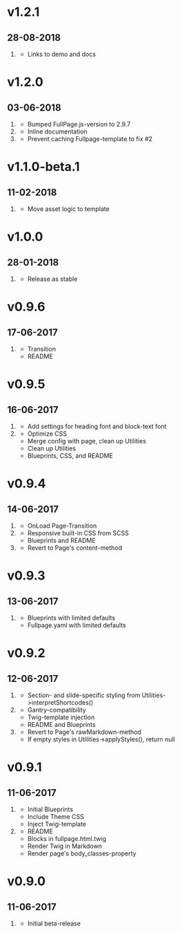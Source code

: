 # v1.2.1
## 28-08-2018

1. [](#bugfix)
    * Links to demo and docs

# v1.2.0
## 03-06-2018

1. [](#new)
    * Bumped FullPage.js-version to 2.9.7
2. [](#improved)
    * Inline documentation
3. [](#bugfix)
    * Prevent caching Fullpage-template to fix #2

# v1.1.0-beta.1
## 11-02-2018

1. [](#improved)
    * Move asset logic to template

# v1.0.0
## 28-01-2018

1. [](#new)
    * Release as stable

# v0.9.6
## 17-06-2017

1. [](#improved)
    * Transition
    * README

# v0.9.5
## 16-06-2017

1. [](#new)
    * Add settings for heading font and block-text font
2. [](#improved)
    * Optimize CSS
    * Merge config with page, clean up Utilities
    * Clean up Utilities
    * Blueprints, CSS, and README

# v0.9.4
## 14-06-2017

1. [](#new)
    * OnLoad Page-Transition
2. [](#improved)
    * Responsive built-in CSS from SCSS
    * Blueprints and README
3. [](#bugfix)
    * Revert to Page's content-method

# v0.9.3
## 13-06-2017

1. [](#improved)
    * Blueprints with limited defaults
    * Fullpage.yaml with limited defaults

# v0.9.2
## 12-06-2017

1. [](#new)
    * Section- and slide-specific styling from Utilities->interpretShortcodes()
2. [](#improved)
    * Gantry-compatibility
    * Twig-template injection
    * README and Blueprints
3. [](#bugfix)
    * Revert to Page's rawMarkdown-method
    * If empty styles in Utilities->applyStyles(), return null

# v0.9.1
## 11-06-2017

1. [](#new)
    * Initial Blueprints
    * Include Theme CSS
    * Inject Twig-template
2. [](#improved)
    * README
    * Blocks in fullpage.html.twig
    * Render Twig in Markdown
    * Render page's body_classes-property

# v0.9.0
## 11-06-2017

1. [](#new)
    * Initial beta-release
